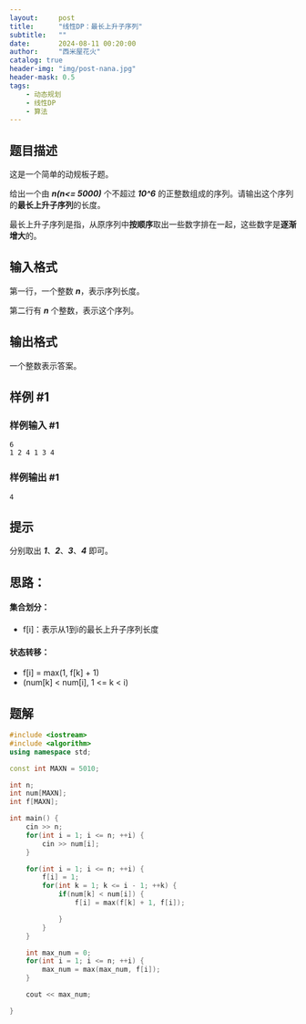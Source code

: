 ```yaml
---
layout:     post
title:      "线性DP：最长上升子序列"
subtitle:   ""
date:       2024-08-11 00:20:00
author:     "西米屋花火"
catalog: true
header-img: "img/post-nana.jpg"
header-mask: 0.5
tags:
    - 动态规划
    - 线性DP
    - 算法
---
```


## 题目描述

这是一个简单的动规板子题。

给出一个由 ***n(n<= 5000)*** 个不超过 ***10^6*** 的正整数组成的序列。请输出这个序列的**最长上升子序列**的长度。

最长上升子序列是指，从原序列中**按顺序**取出一些数字排在一起，这些数字是**逐渐增大**的。

## 输入格式

第一行，一个整数 ***n***，表示序列长度。

第二行有 ***n*** 个整数，表示这个序列。

## 输出格式

一个整数表示答案。

## 样例 #1

### 样例输入 #1

    6
    1 2 4 1 3 4

### 样例输出 #1

    4

## 提示

分别取出 ***1***、***2***、***3***、***4*** 即可。

## 思路：

#### 集合划分：

*   f\[i]：表示从1到i的最长上升子序列长度

#### 状态转移：

*   f\[i] = max(1, f\[k] + 1)
*   (num\[k] < num\[i], 1 <= k < i)

## 题解
```cpp
#include <iostream>
#include <algorithm>
using namespace std;

const int MAXN = 5010;

int n;
int num[MAXN];
int f[MAXN];

int main() {
    cin >> n;
    for(int i = 1; i <= n; ++i) {
        cin >> num[i];
    }

    for(int i = 1; i <= n; ++i) {
        f[i] = 1;
        for(int k = 1; k <= i - 1; ++k) {
            if(num[k] < num[i]) {
                f[i] = max(f[k] + 1, f[i]);

            }
        }
    }

    int max_num = 0;
    for(int i = 1; i <= n; ++i) {
        max_num = max(max_num, f[i]);
    }

    cout << max_num;

}
```

